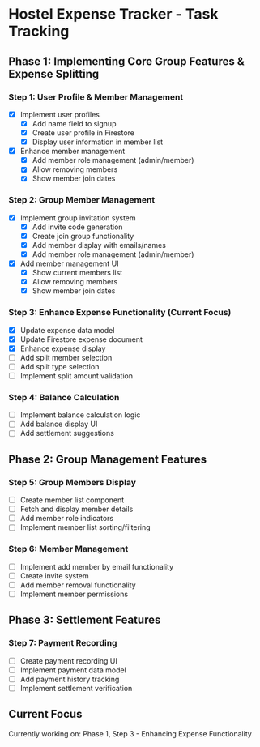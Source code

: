 # Hostel Expense Tracker - Task Tracking

## Phase 1: Implementing Core Group Features & Expense Splitting

### Step 1: User Profile & Member Management
- [x] Implement user profiles
  - [x] Add name field to signup
  - [x] Create user profile in Firestore
  - [x] Display user information in member list
- [x] Enhance member management
  - [x] Add member role management (admin/member)
  - [x] Allow removing members
  - [x] Show member join dates

### Step 2: Group Member Management
- [x] Implement group invitation system
  - [x] Add invite code generation
  - [x] Create join group functionality
  - [x] Add member display with emails/names
  - [x] Add member role management (admin/member)
- [x] Add member management UI
  - [x] Show current members list
  - [x] Allow removing members
  - [x] Show member join dates

### Step 3: Enhance Expense Functionality (Current Focus)
- [x] Update expense data model
- [x] Update Firestore expense document
- [x] Enhance expense display
- [ ] Add split member selection
- [ ] Add split type selection
- [ ] Implement split amount validation

### Step 4: Balance Calculation
- [ ] Implement balance calculation logic
- [ ] Add balance display UI
- [ ] Add settlement suggestions

## Phase 2: Group Management Features

### Step 5: Group Members Display
- [ ] Create member list component
- [ ] Fetch and display member details
- [ ] Add member role indicators
- [ ] Implement member list sorting/filtering

### Step 6: Member Management
- [ ] Implement add member by email functionality
- [ ] Create invite system
- [ ] Add member removal functionality
- [ ] Implement member permissions

## Phase 3: Settlement Features

### Step 7: Payment Recording
- [ ] Create payment recording UI
- [ ] Implement payment data model
- [ ] Add payment history tracking
- [ ] Implement settlement verification

## Current Focus
Currently working on: Phase 1, Step 3 - Enhancing Expense Functionality 